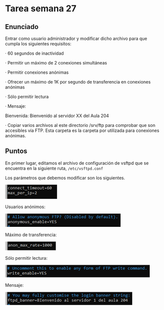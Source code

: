 # Tarea semana 27



## Enunciado

Entrar como usuario administrador y modificar dicho archivo para que cumpla los siguientes requisitos:

 ·     60 segundos de inactividad

·     Permitir un máximo de 2 conexiones simultáneas

·     Permitir conexiones anónimas

·     Ofrecer un máximo de 1K por segundo de transferencia en conexiones anónimas

·     Sólo permitir lectura

·     Mensaje:

  Bienvenida: Bienvenido al servidor XX del Aula 204

·     Copiar varios archivos al este directorio /srv/ftp para comprobar que son accesibles vía FTP. Esta carpeta es la carpeta por utilizada para conexiones anónimas.



## Puntos

En primer lugar, editamos el archivo de configuración de vsftpd que se encuentra en la siguiente ruta, `/etc/vsftpd.conf`



Los parámetros que debemos modificar son los siguientes.

![image-20200302233245414](img/image-20200302233245414.png)

Usuarios anónimos:

![image-20200302233321437](img/image-20200302233321437.png)

Máximo de transferencia:

![image-20200302233546264](img/image-20200302233546264.png)

Sólo permitir lectura:

![image-20200302233620514](img/image-20200302233620514.png)

Mensaje:

![image-20200302233702334](img/image-20200302233702334.png)